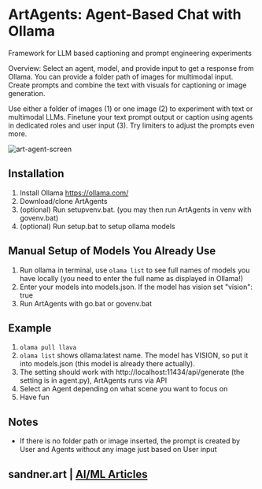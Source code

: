 # ArtAgents: Agent-Based Chat with Ollama
Framework for LLM based captioning and prompt engineering experiments

Overview: Select an agent, model, and provide input to get a response from Ollama. You can provide a folder path of images for multimodal input. Create prompts and combine the text with visuals for captioning or image generation.

Use either a folder of images (1) or one image (2) to experiment with text or multimodal LLMs. Finetune your text prompt output or caption using agents in dedicated roles and user input (3). Try limiters to adjust the prompts even more. 

![art-agent-screen](https://github.com/user-attachments/assets/b56ba489-c3e3-4a9a-a4b1-6ccb2d89e23d)

## Installation
1. Install Ollama https://ollama.com/
2. Download/clone ArtAgents
3. (optional) Run setupvenv.bat. (you may then run ArtAgents in venv with govenv.bat)
4. (optional) Run setup.bat to setup ollama models

## Manual Setup of Models You Already Use
1. Run ollama in terminal, use ```olama list``` to see full names of models you have locally (you need to enter the full name as displayed in Ollama!)
2. Enter your models into models.json. If the model has vision set "vision": true
3. Run ArtAgents with go.bat or govenv.bat

## Example
1. ```olama pull llava```
2. ```olama list``` shows ollama:latest name. The model has VISION, so put it into models.json (this model is already there actually).
3. The setting should work with http://localhost:11434/api/generate (the setting is in agent.py), ArtAgents runs via API
4. Select an Agent depending on what scene you want to focus on
5. Have fun

## Notes
- If there is no folder path or image inserted, the prompt is created by User and Agents without any image just based on User input 

## sandner.art | [AI/ML Articles](https://sandner.art/)
